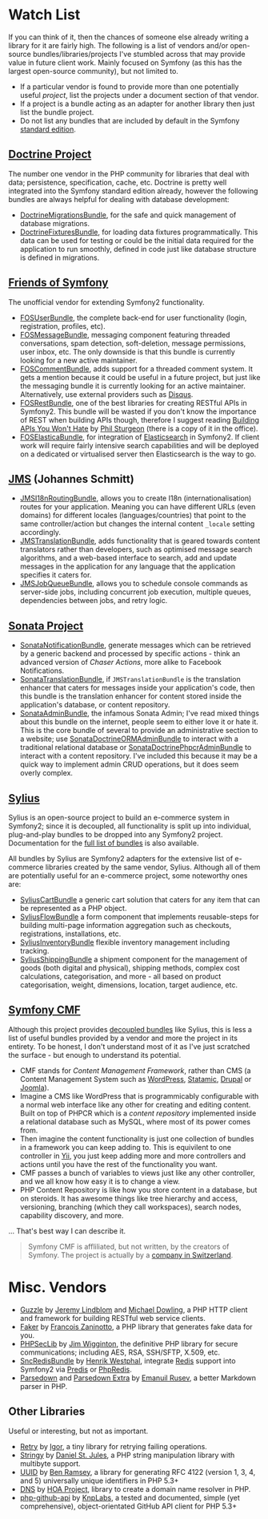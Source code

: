Watch List
==========

If you can think of it, then the chances of someone else already writing a library for it are fairly high.
The following is a list of vendors and/or open-source bundles/libraries/projects I've stumbled across that may provide
value in future client work. Mainly focused on Symfony (as this has the largest open-source community), but not limited
to.

- If a particular vendor is found to provide more than one potentially useful *project*, list the projects under a
  document section of that vendor.
- If a project is a bundle acting as an adapter for another library then just list the bundle project.
- Do not list any bundles that are included by default in the Symfony
  [standard edition](https://github.com/symfony/symfony-standard).

## [Doctrine Project](http://www.doctrine-project.org)

The number one vendor in the PHP community for libraries that deal with data; persistence, specification, cache, etc.
Doctrine is pretty well integrated into the Symfony standard edition already, however the following bundles are always
helpful for dealing with database development:

- [DoctrineMigrationsBundle](https://github.com/doctrine/DoctrineMigrationsBundle), for the safe and quick management of
  database migrations.
- [DoctrineFixturesBundle](https://github.com/doctrine/DoctrineFixturesBundle), for loading data fixtures
  programmatically. This data can be used for testing or could be the initial data required for the application to run
  smoothly, defined in code just like database structure is defined in migrations.

## [Friends of Symfony](http://friendsofsymfony.github.io)

The unofficial vendor for extending Symfony2 functionality.

- [FOSUserBundle](), the complete back-end for user functionality (login, registration, profiles, etc).
- [FOSMessageBundle](https://github.com/FriendsOfSymfony/FOSMessageBundle), messaging component featuring threaded
  conversations, spam detection, soft-deletion, message permissions, user inbox, etc. The only downside is that this
  bundle is currently looking for a new active maintainer.
- [FOSCommentBundle](https://github.com/FriendsOfSymfony/FOSCommentBundle), adds support for a threaded comment system.
  It gets a mention because it could be useful in a future project, but just like the messaging bundle it is currently
  looking for an active maintainer. Alternatively, use external providers such as [Disqus](https://disqus.com/websites).
- [FOSRestBundle](https://github.com/FriendsOfSymfony/FOSRestBundle), one of the best libraries for creating RESTful
  APIs in Symfony2. This bundle will be wasted if you don't know the importance of REST when building APIs though,
  therefore I suggest reading [Building APIs You Won't Hate](https://leanpub.com/build-apis-you-wont-hate) by [Phil
  Sturgeon](https://philsturgeon.uk/) (there is a copy of it in the office).
- [FOSElasticaBundle](https://github.com/FriendsOfSymfony/FOSElasticaBundle), for integration of
  [Elasticsearch](http://www.elasticsearch.org/) in Symfony2. If client work will require fairly intensive search
  capabilities and will be deployed on a dedicated or virtualised server then Elasticsearch is the way to go.

## [JMS](http://jmsyst.com) (Johannes Schmitt)

- [JMSI18nRoutingBundle](http://jmsyst.com/bundles/JMSI18nRoutingBundle), allows you to create I18n
  (internationalisation) routes for your application. Meaning you can have different URLs (even domains) for different
  locales (languages/countries) that point to the same controller/action but changes the internal content `_locale`
  setting accordingly.
- [JMSTranslationBundle](http://jmsyst.com/bundles/JMSTranslationBundle), adds functionality that is geared towards
  content translators rather than developers, such as optimised message search algorithms, and a web-based interface to
  search, add and update messages in the application for any language that the application specifies it caters for.
- [JMSJobQueueBundle](http://jmsyst.com/bundles/JMSJobQueueBundle), allows you to schedule console commands as
  server-side jobs, including concurrent job execution, multiple queues, dependencies between jobs, and retry logic.

## [Sonata Project](http://sonata-project.org)

- [SonataNotificationBundle](http://sonata-project.org/bundles/notification), generate messages which can be retrieved
  by a generic backend and processed by specific actions - think an advanced version of *Chaser Actions*, more alike to
  Facebook Notifications.
- [SonataTranslationBundle](http://sonata-project.org/bundles/translation), if `JMSTranslationBundle` is the translation
  enhancer that caters for messages inside your application's code, then this bundle is the translation enhancer for
  content stored inside the application's database, or content repository.
- [SonataAdminBundle](http://sonata-project.org/bundles/admin), the infamous Sonata Admin; I've read mixed things about
  this bundle on the internet, people seem to either love it or hate it. This is the core bundle of several to provide
  an administrative section to a website; use
  [SonataDoctrineORMAdminBundle](http://sonata-project.org/bundles/doctrine-orm-admin/2-2/doc/index.html) to interact
  with a traditional relational database or
  [SonataDoctrinePhpcrAdminBundle](http://sonata-project.org/bundles/doctrine-phpcr-admin/master/doc/index.html) to
  interact with a content repository. I've included this because it may be a quick way to implement admin CRUD
  operations, but it does seem overly complex.

## [Sylius](http://sylius.org)

Sylius is an open-source project to build an e-commerce system in Symfony2; since it is decoupled, all functionality is
split up into individual, plug-and-play bundles to be dropped into any Symfony2 project. Documentation for the [full
list of bundles](http://docs.sylius.org/en/latest/bundles/index.html) is also available.

All bundles by Sylius are Symfony2 adapters for the extensive list of e-commerce libraries created by the same vendor,
Sylius. Although all of them are potentially useful for an e-commerce project, some noteworthy ones are:

- [SyliusCartBundle]() a generic cart solution that caters for any item that can be represented as a PHP object.
- [SyliusFlowBundle]() a form component that implements reusable-steps for building multi-page information aggregation
  such as checkouts, registrations, installations, etc.
- [SyliusInventoryBundle]() flexible inventory management including tracking.
- [SyliusShippingBundle]() a shipment component for the management of goods (both digital and physical), shipping
  methods, complex cost calculations, categorisation, and more - all based on product categorisation, weight,
  dimensions, location, target audience, etc.

## [Symfony CMF](http://cmf.symfony.com)

Although this project provides [decoupled bundles](http://symfony.com/doc/master/cmf/bundles/index.html) like Sylius,
this is less a list of useful bundles provided by a vendor and more the project in its entirety. To be honest, I don't
understand most of it as I've just scratched the surface - but enough to understand its potential.

- CMF stands for *Content Management Framework*, rather than CMS (a Content Management System such as
  [WordPress](https://wordpress.org), [Statamic](http://www.statamic.com), [Drupal](https://www.drupal.org) or
  [Joomla](http://www.joomla.org)).
- Imagine a CMS like WordPress that is programmicably configurable with a normal web interface like any other for
  creating and editing content. Built on top of PHPCR which is a *content repository* implemented inside a relational
  database such as MySQL, where most of its power comes from.
- Then imagine the content functionality is just one collection of bundles in a framework you can keep adding to. This
  is equivilent to one controller in [Yii](http://yiiframework.com), you just keep adding more and more controllers
  and actions until you have the rest of the functionality you want.
- CMF passes a bunch of variables to views just like any other controller, and we all know how easy it is to change a
  view.
- PHP Content Repository is like how you store content in a database, but on steroids. It has awesome things like tree
  hierarchy and access, versioning, branching (which they call workspaces), search nodes, capability discovery, and more.

... That's best way I can describe it.

> Symfony CMF is affliliated, but not written, by the creators of Symfony. The project is actually by a [company in
> Switzerland](http://www.liip.ch/en).

# Misc. Vendors

- [Guzzle](https://github.com/guzzle/guzzle) by [Jeremy Lindblom](https://github.com/jeremeamia) and
  [Michael Dowling](https://github.com/mtdowling), a PHP HTTP client and framework for building RESTful web service
  clients.
- [Faker](https://github.com/fzaninotto/Faker) by [Francois Zaninotto](https://github.com/fzaninotto), a PHP library
  that generates fake data for you.
- [PHPSecLib](https://github.com/phpseclib/phpseclib) by [Jim Wigginton](https://github.com/terrafrost), the definitive
  PHP library for secure communications; including AES, RSA, SSH/SFTP, X.509, etc.
- [SncRedisBundle](https://github.com/snc/SncRedisBundle) by [Henrik Westphal](https://github.com/snc), integrate
  [Redis](http://redis.io) support into Symfony2 via [Predis](https://github.com/nrk/predis) or
  [PhpRedis](https://github.com/nicolasff/phpredis).
- [Parsedown](https://github.com/erusev/parsedown) and [Parsedown Extra](https://github.com/erusev/parsedown-extra) by
  [Emanuil Rusev](https://github.com/erusev), a better Markdown parser in PHP.

## Other Libraries

Useful or interesting, but not as important.

- [Retry](https://github.com/igorw/retry) by [Igor](https://github.com/igorw), a tiny library for retrying failing
  operations.
- [Stringy](https://github.com/danielstjules/Stringy) by [Daniel St. Jules](https://github.com/danielstjules), a PHP
  string manipulation library with multibyte support.
- [UUID](https://github.com/ramsey/uuid) by [Ben Ramsey](https://github.com/ramsey), a library for generating RFC 4122
  (version 1, 3, 4, and 5) universally unique identifiers in PHP 5.3+
- [DNS](https://github.com/hoaproject/Dns) by [HOA Project](http://hoa-project.net/En), library to create a domain name
  resolver in PHP.
- [php-github-api](https://github.com/KnpLabs/php-github-api) by [KnpLabs](https://github.com/knplabs), a tested and
  documented, simple (yet comprehensive), object-orientated GitHub API client for PHP 5.3+
